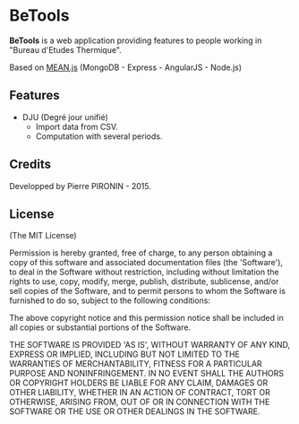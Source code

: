 # BeTools

**BeTools** is a web application providing features to people working in "Bureau d'Etudes Thermique".

Based on [MEAN.js](http://meanjs.org/) (MongoDB - Express - AngularJS - Node.js)

## Features
* DJU (Degré jour unifié)
    * Import data from CSV.
    * Computation with several periods.

## Credits
Developped by Pierre PIRONIN - 2015.

## License
(The MIT License)

Permission is hereby granted, free of charge, to any person obtaining
a copy of this software and associated documentation files (the
'Software'), to deal in the Software without restriction, including
without limitation the rights to use, copy, modify, merge, publish,
distribute, sublicense, and/or sell copies of the Software, and to
permit persons to whom the Software is furnished to do so, subject to
the following conditions:

The above copyright notice and this permission notice shall be
included in all copies or substantial portions of the Software.

THE SOFTWARE IS PROVIDED 'AS IS', WITHOUT WARRANTY OF ANY KIND,
EXPRESS OR IMPLIED, INCLUDING BUT NOT LIMITED TO THE WARRANTIES OF
MERCHANTABILITY, FITNESS FOR A PARTICULAR PURPOSE AND NONINFRINGEMENT.
IN NO EVENT SHALL THE AUTHORS OR COPYRIGHT HOLDERS BE LIABLE FOR ANY
CLAIM, DAMAGES OR OTHER LIABILITY, WHETHER IN AN ACTION OF CONTRACT,
TORT OR OTHERWISE, ARISING FROM, OUT OF OR IN CONNECTION WITH THE
SOFTWARE OR THE USE OR OTHER DEALINGS IN THE SOFTWARE.
